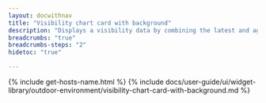 ```yaml
---
layout: docwithnav
title: "Visibility chart card with background"
description: "Displays a visibility data by combining the latest and aggregated values with the background image and optional simplified chart."
breadcrumbs: "true"
breadcrumbs-steps: "2"
hidetoc: "true"

---
```

{% include get-hosts-name.html %}
{% include docs/user-guide/ui/widget-library/outdoor-environment/visibility-chart-card-with-background.md %}
